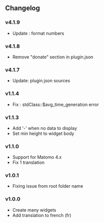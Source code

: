 ## Changelog

### v4.1.9

- Update : format numbers

### v4.1.8

- Remove "donate" section in plugin.json

### v4.1.7

- Update: plugin.json sources

### v1.1.4

- Fix : stdClass::$avg_time_generation error

### v1.1.3

- Add '-' when no data to display
- Set min height to widget body

### v1.1.0

- Support for Matomo 4.x
- Fix 1 translation

### v1.0.1

- Fixing issue from root folder name

### v1.0.0

- Create many widgets
- Add translation to french (fr)